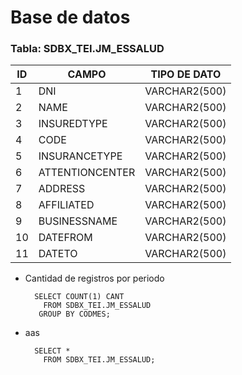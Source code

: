 # Base de datos

### Tabla: SDBX_TEI.JM_ESSALUD
|ID|CAMPO|TIPO DE DATO|
|--|--|--|
|1|DNI|VARCHAR2(500)|
|2|NAME|VARCHAR2(500)|
|3|INSUREDTYPE|VARCHAR2(500)|
|4|CODE|VARCHAR2(500)|
|5|INSURANCETYPE|VARCHAR2(500)|
|6|ATTENTIONCENTER|VARCHAR2(500)|
|7|ADDRESS|VARCHAR2(500)|
|8|AFFILIATED|VARCHAR2(500)|
|9|BUSINESSNAME|VARCHAR2(500)|
|10|DATEFROM|VARCHAR2(500)|
|11|DATETO|VARCHAR2(500)|


- Cantidad de registros por periodo

		SELECT COUNT(1) CANT
		  FROM SDBX_TEI.JM_ESSALUD
		 GROUP BY CODMES;

- aas

		SELECT *
		  FROM SDBX_TEI.JM_ESSALUD;
